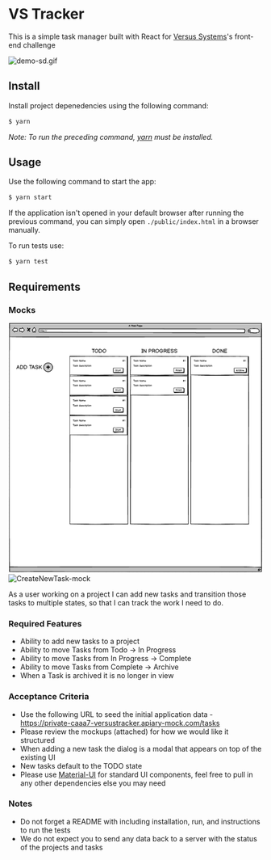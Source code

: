 # VS Tracker

This is a simple task manager built with React for [Versus Systems](http://www.versussystems.com/)'s front-end challenge

![demo-sd.gif](design/demo-sd.gif)

## Install

Install project depenedencies using the following command:

```bash
$ yarn
```

*Note: To run the preceding command, [yarn](https://yarnpkg.com) must be installed.*

## Usage

Use the following command to start the app:

```bash
$ yarn start
```

If the application isn't opened in your default browser after running the previous command, you can simply open `./public/index.html` in a browser manually.

To run tests use:

```bash
$ yarn test
```

## Requirements

### Mocks

![TaskList-mock.png](design/TaskList-mock.png) ![CreateNewTask-mock](design/CreateNewTask-mock)

As a user working on a project I can add new tasks and transition those tasks to multiple states, so that I can track the work I need to do. 
 
### Required Features
- Ability to add new tasks to a project
- Ability to move Tasks from Todo -> In Progress 
- Ability to move Tasks from In Progress -> Complete  
- Ability to move Tasks from Complete -> Archive
- When a Task is archived it is no longer in view
 
### Acceptance Criteria
- Use the following URL to seed the initial application data - https://private-caaa7-versustracker.apiary-mock.com/tasks
- Please review the mockups (attached) for how we would like it structured
- When adding a new task the dialog is a modal that appears on top of the existing UI
- New tasks default to the TODO state
- Please use [Material-UI](http://www.material-ui.com) for standard UI components, feel free to pull in any other dependencies else you may need
 
### Notes
- Do not forget a README with including installation, run, and instructions to run the tests
- We do not expect you to send any data back to a server with the status of the projects and tasks

